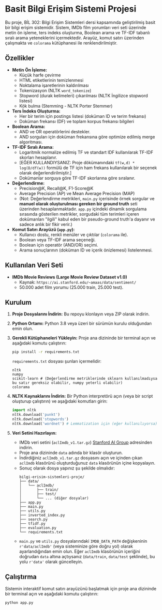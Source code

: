 # Basit Bilgi Erişim Sistemi Projesi

Bu proje, BİL 302: Bilgi Erişim Sistemleri dersi kapsamında geliştirilmiş basit bir bilgi erişim sistemidir. Sistem, IMDb film yorumları veri seti üzerinde metin ön işleme, ters indeks oluşturma, Boolean arama ve TF-IDF tabanlı sıralı arama yeteneklerini içermektedir. Arayüz, komut satırı üzerinden çalışmakta ve `colorama` kütüphanesi ile renklendirilmiştir.

## Özellikler

*   **Metin Ön İşleme:**
    *   Küçük harfe çevirme
    *   HTML etiketlerinin temizlenmesi
    *   Noktalama işaretlerinin kaldırılması
    *   Tokenizasyon (NLTK `word_tokenize`)
    *   Stopword (durak kelimeleri) çıkarılması (NLTK İngilizce stopword listesi)
    *   Kök bulma (Stemming - NLTK Porter Stemmer)
*   **Ters İndeks Oluşturma:**
    *   Her bir terim için postings listesi (doküman ID ve terim frekansı)
    *   Doküman frekansı (DF) ve toplam korpus frekansı bilgileri
*   **Boolean Arama:**
    *   AND ve OR operatörlerini destekler.
    *   AND sorguları için doküman frekansına göre optimize edilmiş merge algoritması.
*   **TF-IDF Sıralı Arama:**
    *   Logaritmik normalize edilmiş TF ve standart IDF kullanılarak TF-IDF skorları hesaplanır.
    *   [EĞER KULLANDIYSANIZ: Proje dökümanındaki `tf(w,d) * log(D/df(w))` formülü de TF için ham frekans kullanılarak bir seçenek olarak değerlendirilmiştir.]
    *   Dokümanlar sorguya göre TF-IDF skorlarına göre sıralanır.
*   **Değerlendirme:**
    *   Precision@K, Recall@K, F1-Score@K
    *   Average Precision (AP) ve Mean Average Precision (MAP)
    *   (Not: Değerlendirme metrikleri, `main.py` içerisinde örnek sorgular ve **manuel olarak oluşturulması gereken bir ground truth** seti üzerinden hesaplanmaktadır. `app.py` içindeki dinamik sorgulama sırasında gösterilen metrikler, sorgudaki tüm terimleri içeren dokümanları "ilgili" kabul eden bir pseudo-ground truth'a dayanır ve sadece anlık bir fikir verir.)
*   **Komut Satırı Arayüzü (`app.py`):**
    *   Kullanıcı dostu, renkli menüler ve çıktılar (`colorama` ile).
    *   Boolean veya TF-IDF arama seçeneği.
    *   Boolean için operatör (AND/OR) seçimi.
    *   Arama sonuçlarının (doküman ID ve içerik önizlemesi) listelenmesi.

## Kullanılan Veri Seti

*   **IMDb Movie Reviews (Large Movie Review Dataset v1.0)**
    *   Kaynak: `https://ai.stanford.edu/~amaas/data/sentiment/`
    *   50.000 adet film yorumu (25.000 train, 25.000 test).

## Kurulum

1.  **Proje Dosyalarını İndirin:**
    Bu repoyu klonlayın veya ZIP olarak indirin.

2.  **Python Ortamı:**
    Python 3.8 veya üzeri bir sürümün kurulu olduğundan emin olun.

3.  **Gerekli Kütüphaneleri Yükleyin:**
    Proje ana dizininde bir terminal açın ve aşağıdaki komutu çalıştırın:
    ```bash
    pip install -r requirements.txt
    ```
    `requirements.txt` dosyası şunları içermelidir:
    ```
    nltk
    numpy
    scikit-learn # (Değerlendirme metriklerinde sklearn kullanılmadıysa bu satır gereksiz olabilir, numpy yeterli olabilir)
    colorama
    ```

4.  **NLTK Kaynaklarını İndirin:**
    Bir Python interpretörü açın (veya bir script oluşturup çalıştırın) ve aşağıdaki komutları girin:
    ```python
    import nltk
    nltk.download('punkt')
    nltk.download('stopwords')
    nltk.download('wordnet') # Lemmatization için (eğer kullanılıyorsa) veya bazı NLTK bağımlılıkları için
    ```

5.  **Veri Setini Hazırlayın:**
    *   IMDb veri setini (`aclImdb_v1.tar.gz`) [Stanford AI Group](https://ai.stanford.edu/~amaas/data/sentiment/) adresinden indirin.
    *   Proje ana dizininde `data` adında bir klasör oluşturun.
    *   İndirdiğiniz `aclImdb_v1.tar.gz` dosyasını açın ve içinden çıkan `aclImdb` klasörünü oluşturduğunuz `data` klasörünün içine kopyalayın.
    *   Sonuç olarak dosya yapınız şu şekilde olmalıdır:
        ```
        bilgi-erisim-sistemleri-proje/
        ├── data/
        │   └── aclImdb/
        │       ├── train/
        │       ├── test/
        │       └── ... (diğer dosyalar)
        ├── app.py
        ├── main.py
        ├── utils.py
        ├── inverted_index.py
        ├── search.py
        ├── tfidf.py
        ├── evaluation.py
        └── requirements.txt
        ```
    *   `main.py` ve `utils.py` dosyalarındaki `IMDB_DATA_PATH` değişkeninin `r'data/aclImdb'` (veya sisteminize göre doğru yol) olarak ayarlandığından emin olun. Eğer `aclImdb` klasörünün içeriğini doğrudan `data` altına açtıysanız (`data/train`, `data/test` şeklinde), bu yolu `r'data'` olarak güncelleyin.

## Çalıştırma

Sistemin interaktif komut satırı arayüzünü başlatmak için proje ana dizininde bir terminal açın ve aşağıdaki komutu çalıştırın:

```bash
python app.py